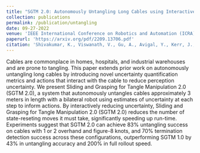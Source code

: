 ```yaml
---
title: "SGTM 2.0: Autonomously Untangling Long Cables using Interactive Perception"
collection: publications
permalink: /publication/untangling
date: 09-27-2022
venue: 'IEEE International Conference on Robotics and Automation (ICRA)'
paperurl: 'https://arxiv.org/pdf/2209.13706.pdf'
citation: 'Shivakumar, K., Viswanath, V., Gu, A., Avigal, Y., Kerr, J., Ichnowski, J., Cheng, R., Kollar, T., &amp; Goldberg, K. (2022, September 27). SGTM 2.0: Autonomously untangling long cables using interactive perception. arXiv.org.'
---
```

Cables are commonplace in homes, hospitals, and industrial warehouses and are prone to tangling. This paper extends prior work on autonomously untangling long cables by introducing novel uncertainty quantification metrics and actions that interact with the cable to reduce perception uncertainty. We present Sliding and Grasping for Tangle Manipulation 2.0 (SGTM 2.0), a system that autonomously untangles cables approximately 3 meters in length with a bilateral robot using estimates of uncertainty at each step to inform actions. By interactively reducing uncertainty, Sliding and Grasping for Tangle Manipulation 2.0 (SGTM 2.0) reduces the number of state-reseting moves it must take, significantly speeding up run-time. Experiments suggest that SGTM 2.0 can achieve 83% untangling success on cables with 1 or 2 overhand and figure-8 knots, and 70% termination detection success across these configurations, outperforming SGTM 1.0 by 43% in untangling accuracy and 200% in full rollout speed.
